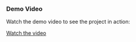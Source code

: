 ### Demo Video

Watch the demo video to see the project in action:

[Watch the video]([https://youtu.be/Qz16v48wGVc?si=rzUC3vKw3IKU8d9f])

